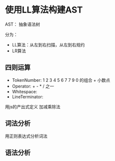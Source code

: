 # 使用LL算法构建AST
AST： 抽象语法树

分为：
- LL算法：从左到右扫描，从左到右规约
- LR算法

## 四则运算
- TokenNumber: 1 2 3 4 5 6 7 7 9 0 的组合 + 小数点
- Operator: + - * / 之一
- Whitespace: <SP>
- LineTerminator: <LF> <CR>

用js的产出式定义 加减乘除法

## 词法分析
用正则表达式分析词法

## 语法分析
